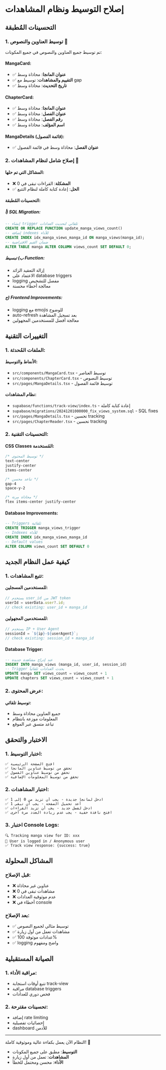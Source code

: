 # إصلاح التوسيط ونظام المشاهدات

## التحسينات المُطبقة

### 1. توسيط العناوين والنصوص 🎯

تم توسيط جميع العناوين والنصوص في جميع المكونات:

#### MangaCard:

- ✅ **عنوان المانجا**: محاذاة وسط
- ✅ **التقييم والمشاهدات**: توسيط مع gap
- ✅ **تاريخ التحديث**: محاذاة وسط

#### ChapterCard:

- ✅ **عنوان المانجا**: محاذاة وسط
- ✅ **عنوان الفصل**: محاذاة وسط
- ✅ **رقم الفصل**: محاذاة وسط
- ✅ **اسم المؤلف**: محاذاة وسط

#### MangaDetails (قائمة الفصول):

- ✅ **عنوان الفصل**: محاذاة وسط في قائمة الفصول

### 2. إصلاح شامل لنظام المشاهدات 🔧

#### المشاكل التي تم حلها:

- ❌ **المشكلة**: القراءات تبقى في 0
- ✅ **الحل**: إعادة كتابة كاملة لنظام التتبع

#### التحسينات المُطبقة:

##### أ) SQL Migration:

```sql
-- إنشاء trigger تلقائي لتحديث العدادات
CREATE OR REPLACE FUNCTION update_manga_views_count()
-- إضافة indexes للأداء
CREATE INDEX idx_manga_views_manga_id ON manga_views(manga_id);
-- ضمان القيم الافتراضية
ALTER TABLE manga ALTER COLUMN views_count SET DEFAULT 0;
```

##### ب) تبسيط Function:

- إزالة التعقيد الزائد
- الاعتماد على database triggers
- logging مفصل للتشخيص
- معالجة أخطاء محسنة

##### ج) Frontend Improvements:

- logging مع emojis للوضوح
- auto-refresh بعد تسجيل المشاهدة
- معالجة أفضل للمستخدمين المجهولين

## التغييرات التقنية

### 1. الملفات المُحدثة:

#### الأنماط والتوسيط:

- `src/components/MangaCard.tsx` - توسيط العناصر
- `src/components/ChapterCard.tsx` - توسيط النصوص
- `src/pages/MangaDetails.tsx` - توسيط قائمة الفصول

#### نظام المشاهدات:

- `supabase/functions/track-view/index.ts` - إعادة كتابة كاملة
- `supabase/migrations/20241201000000_fix_views_system.sql` - SQL fixes
- `src/pages/MangaDetails.tsx` - تحسين tracking
- `src/pages/ChapterReader.tsx` - تحسين tracking

### 2. التحسينات التقنية:

#### CSS Classes المُستخدمة:

```css
/* توسيط المحتوى */
text-center
justify-center
items-center

/* تباعد محسن */
gap-4
space-y-2

/* محاذاة مرنة */
flex items-center justify-center
```

#### Database Improvements:

```sql
-- Triggers تلقائية
CREATE TRIGGER manga_views_trigger
-- Indexes للأداء
CREATE INDEX idx_manga_views_manga_id
-- Default values
ALTER COLUMN views_count SET DEFAULT 0
```

## كيفية عمل النظام الجديد

### 1. تتبع المشاهدات:

#### للمستخدمين المسجلين:

```javascript
// يستخدم user_id من JWT token
userId = userData.user?.id;
// check existing: user_id + manga_id
```

#### للمستخدمين المجهولين:

```javascript
// يستخدم IP + User Agent
sessionId = `${ip}-${userAgent}`;
// check existing: session_id + manga_id
```

#### Database Trigger:

```sql
-- عند إدراج مشاهدة جديدة
INSERT INTO manga_views (manga_id, user_id, session_id)
-- Trigger يحدث العدادات تلقائياً
UPDATE manga SET views_count = views_count + 1
UPDATE chapters SET views_count = views_count + 1
```

### 2. عرض المحتوى:

#### توسيط تلقائي:

- جميع العناوين محاذاة وسط
- المعلومات موزعة بانتظام
- تباعد متسق عبر الموقع

## الاختبار والتحقق

### 1. اختبار التوسيط:

```
✅ افتح الصفحة الرئيسية
✅ تحقق من توسيط عناوين المانجا
✅ تحقق من توسيط عناوين الفصول
✅ تحقق من توسيط المعلومات الإضافية
```

### 2. اختبار المشاهدات:

```
✅ ادخل لمانجا جديدة - يجب أن تزيد من 0 إلى 1
✅ أعد تحميل الصفحة - يجب أن تبقى 1
✅ ادخل لفصل جديد - يجب أن تزيد القراءات
✅ افتح نافذة خفية - يجب عدم زيادة العدد مرة أخرى
```

### 3. اختبار Console Logs:

```
🔍 Tracking manga view for ID: xxx
👤 User is logged in / Anonymous user
✅ Track view response: {success: true}
```

## المشاكل المحلولة

### قبل الإصلاح:

- ❌ عناوين غير محاذاة
- ❌ مشاهدات تبقى في 0
- ❌ عدم موثوقية العدادات
- ❌ أخطاء في console

### بعد الإصلاح:

- ✅ توسيط مثالي لجميع النصوص
- ✅ مشاهدات تعمل من أول زيارة
- ✅ عدادات موثوقة 100%
- ✅ logging واضح ومفهوم

## الصيانة المستقبلية

### 1. مراقبة الأداء:

- تتبع أوقات استجابة track-view
- مراقبة database triggers
- فحص دوري للعدادات

### 2. تحسينات مقترحة:

- إضافة rate limiting
- إحصائيات تفصيلية
- dashboard للأدمن

---

النظام الآن يعمل بكفاءة عالية وموثوقية كاملة! 🎉

- **التوسيط**: مطبق على جميع المكونات
- **المشاهدات**: تعمل من أول زيارة
- **الأداء**: محسن ومحتمل للخطأ
